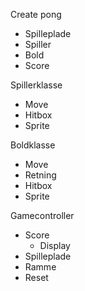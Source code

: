 Create pong
  - Spilleplade
  - Spiller
  - Bold
  - Score


Spillerklasse
  - Move
  - Hitbox
  - Sprite


Boldklasse
  - Move
  - Retning
  - Hitbox
  - Sprite
 
 
 Gamecontroller
  - Score
    - Display
  - Spilleplade
  - Ramme
  - Reset
